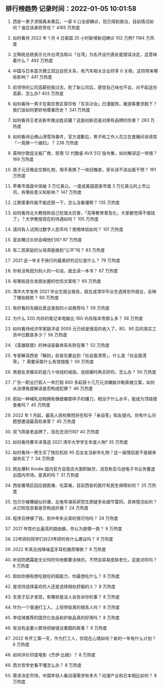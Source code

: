 
## 排行榜趋势 记录时间：2022-01-05 10:01:58
  
  1. 西安一男子求隔离未果后，一家 6 口全部确诊，现已得到救治，目前情况如何？谁应该承担责任？ 4165 万热度
    
  2. 如何看待 2022 年 1 月 4 日美国 25 小时新增新冠确诊 102 万例? 1184 万热度
    
  3. 立陶宛总统表示允许台湾当局以「台湾」为名开设代表处是错误决定，这意味着什么？ 492 万热度
    
  4. 中国与日本首次建立双边自贸关系，有汽车相关企业将享 0 关税，这将带来哪些影响？ 441 万热度
    
  5. 前领导的公司高薪挖我过去，到了新公司后，感觉自己啥也不会，对不起这份高薪，怎么办? 403 万热度
    
  6. 如何看待一男子在南京景区穿印有「东京卍会」日漫服饰，被游客要求脱下？我们该如何更好地尊重历史？ 341 万热度
    
  7. 如何看待王老吉新年推出姓氏罐？这是创新还是对原有品牌的伤害？ 283 万热度
    
  8. 如何看待云佛山滑雪场事件，官方道歉后，男子称工作人员又在直播间诽谤其「一周换一个媳妇」？ 238 万热度
    
  9. 英特尔敦促主板厂商，禁用 12 代酷睿 AVX 512 指令集，如何解读这一举措？ 169 万热度
    
  10. 孩子元旦晚会交换礼物，用手表换了一块旧橡皮，家长该不该出面干预？ 161 万热度
    
  11. 苹果市值盘中突破 3 万亿美元，一度成美国首家市值 3 万亿美元的上市公司，有哪些意义和影响？ 147 万热度
    
  12. 江歌案事件能不能还原一下，怎么没看懂啊？ 135 万热度
    
  13. 如何看待北大教授称自己贬值太厉害，「高等教育普及化，大家都觉得不值钱了」？大学教授现在的待遇如何？ 105 万热度
    
  14. 请问有人试用过数字人民币吗？使用体验如何？ 101 万热度
    
  15. 室友睡过头你会喊他们吗? 87 万热度
    
  16. 有二孩家庭的父母真能做到“公平”吗？ 83 万热度
    
  17. 2021 这一年关于旅行的最美好的记忆是什么？ 79 万热度
    
  18. 你有没有因为别人的一句话，就去读一本书？ 67 万热度
    
  19. 有哪些适合发朋友圈的忧伤文案呢？ 65 万热度
    
  20. 清华大学发布 2021 毕业生就业报告，超五成清华毕业生选择京外就业，反映了哪些趋势？ 60 万热度
    
  21. 有好看的先婚后爱这类型的小说推荐吗？ 59 万热度
    
  22. 为什么 32G 内存的笔记本电脑比 16G 内存版本贵那么多？ 58 万热度
    
  23. 如何看待经济学家姚洋说 5000 元已经是很高的收入了，80、90 后的真实工资中位数是多少？ 56 万热度
    
  24. 《英雄联盟》的神话装备体系失败在哪？ 52 万热度
    
  25. 专家解读西安「解封」前首先要达到「社会面清零」，什么是「社会面清零」？ 需要采取什么有效措施？ 50 万热度
    
  26. 男朋友求婚买的是几十块钱的戒指，说结婚时再买好的，怎么办？ 50 万热度
    
  27. 广东一职业打假人一年打假 800 多起获十几万元涉嫌敲诈勒索被立案，如何从法律角度解读是否构成犯罪？ 46 万热度
    
  28. 假如一种哺乳动物拥有像螳螂那样子的镰刀，相当于什么水平，能成为顶级猎食者吗？ 45 万热度
    
  29. 2022 年 1 月起，最高人民检察院将在知乎「亲自答」知友提问。你有什么问题想邀请最高检来答？ 45 万热度
    
  30. 双飞燕是老品牌了，现在还流行吗? 40 万热度
    
  31. 如何看待曹丰泽落选 2021 清华大学学生年度人物? 35 万热度
    
  32. 如何看待一男生买了拖拉机给 95 后女友当新年礼物？这一届情侣是不是越来越务实了？ 34 万热度
    
  33. 网友爆料 Kindle 国内官方自营店大面积缺货，消息称亚马逊电子书业务要退出国内市场，是真的吗？ 31 万热度
    
  34. 西安雁塔区回应就医难、吃菜难，目前西安的医疗和民生保障如何？ 25 万热度
    
  35. 包贝尔被曝疑似抄袭，北电导演系研究生质疑多处细节雷同，具体情况如何？从已知信息看是否构成抄袭？ 24 万热度
    
  36. 程序员挣够了钱，到中年失业真的很可怕吗？ 24 万热度
    
  37. 2021 年性价比最高的路由器，你认为是哪一款？ 9 万热度
    
  38. 22考研的同学们对23考研的有什么建议吗？ 9 万热度
    
  39. 2022 年真无线降噪蓝牙耳机推荐哪款？ 9 万热度
    
  40. 听说防晒霜是无论何时何地都要涂抹的，不然会容易皮肤老化，这是对的吗？ 8 万热度
    
  41. 假如你拥有想吃就吃的超能力，你最想吃什么？ 8 万热度
    
  42. 是坚持选择喜欢的人还是选择相处舒服的人？ 8 万热度
    
  43. 生孩子后才发现，有哪些是没人会告诉你的事？ 8 万热度
    
  44. 作为一个普通打工人，上班带饭真的很丢人吗？ 8 万热度
    
  45. 李佳琦推荐的国货化妆品和护肤品真的好用吗？ 8 万热度
    
  46. 有没有追妻火葬场但破镜没重圆的故事？ 8 万热度
    
  47. 2022 年开工第一天，作为打工人，你现在心情如何？新的一年有什么计划？ 8 万热度
    
  48. 如何评价印度电影《杰伊·比姆》？ 8 万热度
    
  49. 西方哲学史看不懂怎么办？ 8 万热度
    
  50. 需求决定市场，中国年轻人看动漫需求有多大？动漫产业和日本相比如何？ 8 万热度
    